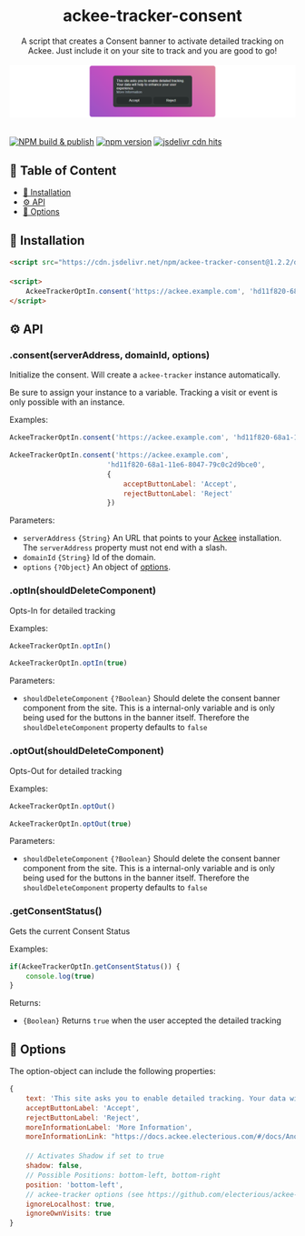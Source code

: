 <div align="center">

# ackee-tracker-consent
A script that creates a Consent banner to activate detailed tracking on Ackee. Just include it on your site to track and you are good to go!
<br />
<br />
![Consent Banner](https://raw.githubusercontent.com/ItzYanick/ackee-tracker-consent/main/exampleScreenshot.png)
<br />
<br />
</div>

[![NPM build & publish](https://github.com/ItzYanick/ackee-tracker-consent/actions/workflows/npm-publish.yml/badge.svg)](https://github.com/ItzYanick/ackee-tracker-consent/actions/workflows/npm-publish.yml)
[![npm version](https://badge.fury.io/js/ackee-tracker-consent.svg)](https://badge.fury.io/js/ackee-tracker-consent)
[![jsdelivr cdn hits](https://data.jsdelivr.com/v1/package/npm/ackee-tracker-consent/badge)](https://www.jsdelivr.com/package/npm/ackee-tracker-consent)

## 📖 Table of Content
- [🚀 Installation](#-installation)
- [⚙️ API](#-api)
- [🔧 Options](#-options)

## 🚀 Installation
```html
<script src="https://cdn.jsdelivr.net/npm/ackee-tracker-consent@1.2.2/dist/ackee-tracker-consent.min.js"></script>

<script>
    AckeeTrackerOptIn.consent('https://ackee.example.com', 'hd11f820-68a1-11e6-8047-79c0c2d9bce0')
</script>
```


## ⚙️ API

### .consent(serverAddress, domainId, options)

Initialize the consent. Will create a `ackee-tracker` instance automatically.

Be sure to assign your instance to a variable. Tracking a visit or event is only possible with an instance.

Examples:

```js
AckeeTrackerOptIn.consent('https://ackee.example.com', 'hd11f820-68a1-11e6-8047-79c0c2d9bce0')
```

```js
AckeeTrackerOptIn.consent('https://ackee.example.com', 
                        'hd11f820-68a1-11e6-8047-79c0c2d9bce0',
                        {
                            acceptButtonLabel: 'Accept',
                            rejectButtonLabel: 'Reject'
                        })
```

Parameters:

- `serverAddress` `{String}` An URL that points to your [Ackee](https://github.com/electerious/Ackee) installation. The `serverAddress` property must not end with a slash.
- `domainId` `{String}` Id of the domain.
- `options` `{?Object}` An object of [options](#-options).

### .optIn(shouldDeleteComponent)

Opts-In for detailed tracking

Examples:

```js
AckeeTrackerOptIn.optIn()
```

```js
AckeeTrackerOptIn.optIn(true)
```

Parameters:

- `shouldDeleteComponent` `{?Boolean}` Should delete the consent banner component from the site. This is a internal-only variable and is only being used for the buttons in the banner itself. Therefore the `shouldDeleteComponent` property defaults to `false`

### .optOut(shouldDeleteComponent)

Opts-Out for detailed tracking

Examples:

```js
AckeeTrackerOptIn.optOut()
```

```js
AckeeTrackerOptIn.optOut(true)
```

Parameters:

- `shouldDeleteComponent` `{?Boolean}` Should delete the consent banner component from the site. This is a internal-only variable and is only being used for the buttons in the banner itself. Therefore the `shouldDeleteComponent` property defaults to `false`

### .getConsentStatus()

Gets the current Consent Status

Examples:

```js
if(AckeeTrackerOptIn.getConsentStatus()) {
    console.log(true)
}
```

Returns:

- `{Boolean}` Returns `true` when the user accepted the detailed tracking

## 🔧 Options

The option-object can include the following properties:

```js
{
    text: 'This site asks you to enable detailed tracking. Your data will help to enhance your user experience.',
    acceptButtonLabel: 'Accept',
    rejectButtonLabel: 'Reject',
    moreInformationLabel: 'More Information',
    moreInformationLink: "https://docs.ackee.electerious.com/#/docs/Anonymization",

    // Activates Shadow if set to true
    shadow: false,
    // Possible Positions: bottom-left, bottom-right
    position: 'bottom-left',
    // ackee-tracker options (see https://github.com/electerious/ackee-tracker for more infos)
    ignoreLocalhost: true,
    ignoreOwnVisits: true
}
```
